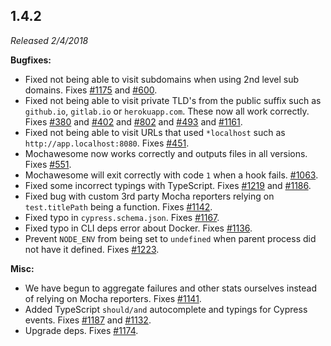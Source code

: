 ## 1.4.2

_Released 2/4/2018_

**Bugfixes:**

- Fixed not being able to visit subdomains when using 2nd level sub domains. Fixes [#1175](https://github.com/cypress-io/cypress/issues/1175) and [#600](https://github.com/cypress-io/cypress/issues/600).
- Fixed not being able to visit private TLD's from the public suffix such as `github.io`, `gitlab.io` or `herokuapp.com`. These now all work correctly. Fixes [#380](https://github.com/cypress-io/cypress/issues/380) and [#402](https://github.com/cypress-io/cypress/issues/402) and [#802](https://github.com/cypress-io/cypress/issues/802) and [#493](https://github.com/cypress-io/cypress/issues/493) and [#1161](https://github.com/cypress-io/cypress/issues/1161).
- Fixed not being able to visit URLs that used `*localhost` such as `http://app.localhost:8080`. Fixes [#451](https://github.com/cypress-io/cypress/issues/451).
- Mochawesome now works correctly and outputs files in all versions. Fixes [#551](https://github.com/cypress-io/cypress/issues/551).
- Mochawesome will exit correctly with code `1` when a hook fails. [#1063](https://github.com/cypress-io/cypress/issues/1063).
- Fixed some incorrect typings with TypeScript. Fixes [#1219](https://github.com/cypress-io/cypress/issues/1219) and [#1186](https://github.com/cypress-io/cypress/issues/1186).
- Fixed bug with custom 3rd party Mocha reporters relying on `test.titlePath` being a function. Fixes [#1142](https://github.com/cypress-io/cypress/issues/1142).
- Fixed typo in `cypress.schema.json`. Fixes [#1167](https://github.com/cypress-io/cypress/issues/1167).
- Fixed typo in CLI deps error about Docker. Fixes [#1136](https://github.com/cypress-io/cypress/issues/1136).
- Prevent `NODE_ENV` from being set to `undefined` when parent process did not have it defined. Fixes [#1223](https://github.com/cypress-io/cypress/issues/1223).

**Misc:**

- We have begun to aggregate failures and other stats ourselves instead of relying on Mocha reporters. Fixes [#1141](https://github.com/cypress-io/cypress/issues/1141).
- Added TypeScript `should/and` autocomplete and typings for Cypress events. Fixes [#1187](https://github.com/cypress-io/cypress/issues/1187) and [#1132](https://github.com/cypress-io/cypress/issues/1132).
- Upgrade deps. Fixes [#1174](https://github.com/cypress-io/cypress/issues/1174).
